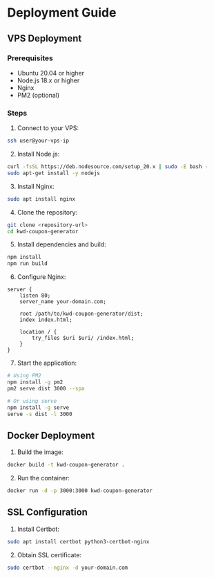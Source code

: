 # Deployment Guide

## VPS Deployment

### Prerequisites

- Ubuntu 20.04 or higher
- Node.js 18.x or higher
- Nginx
- PM2 (optional)

### Steps

1. Connect to your VPS:
```bash
ssh user@your-vps-ip
```

2. Install Node.js:
```bash
curl -fsSL https://deb.nodesource.com/setup_20.x | sudo -E bash -
sudo apt-get install -y nodejs
```

3. Install Nginx:
```bash
sudo apt install nginx
```

4. Clone the repository:
```bash
git clone <repository-url>
cd kwd-coupon-generator
```

5. Install dependencies and build:
```bash
npm install
npm run build
```

6. Configure Nginx:
```nginx
server {
    listen 80;
    server_name your-domain.com;

    root /path/to/kwd-coupon-generator/dist;
    index index.html;

    location / {
        try_files $uri $uri/ /index.html;
    }
}
```

7. Start the application:
```bash
# Using PM2
npm install -g pm2
pm2 serve dist 3000 --spa

# Or using serve
npm install -g serve
serve -s dist -l 3000
```

## Docker Deployment

1. Build the image:
```bash
docker build -t kwd-coupon-generator .
```

2. Run the container:
```bash
docker run -d -p 3000:3000 kwd-coupon-generator
```

## SSL Configuration

1. Install Certbot:
```bash
sudo apt install certbot python3-certbot-nginx
```

2. Obtain SSL certificate:
```bash
sudo certbot --nginx -d your-domain.com
```